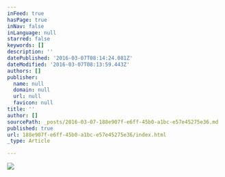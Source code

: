 ```yaml
---
inFeed: true
hasPage: true
inNav: false
inLanguage: null
starred: false
keywords: []
description: ''
datePublished: '2016-03-07T08:14:24.081Z'
dateModified: '2016-03-07T08:13:59.443Z'
authors: []
publisher:
  name: null
  domain: null
  url: null
  favicon: null
title: ''
author: []
sourcePath: _posts/2016-03-07-188e907f-e6ff-45b0-a1bc-e57e45275e36.md
published: true
url: 188e907f-e6ff-45b0-a1bc-e57e45275e36/index.html
_type: Article

---
```

![](https://the-grid-user-content.s3-us-west-2.amazonaws.com/de34b50c-8be9-406c-b3b1-25a199cbc0fb.jpg)